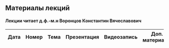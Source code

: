 ## Материалы лекций
#### Лекции читает  д.ф.-м.н Воронцов Константин Вячеславович

| Дата | Номер | Тема | Презентация | Видеозапись |  Доп. материалы | Практическое задание |
| :---: | :---: | --- | --- | --- | --- | --- |
